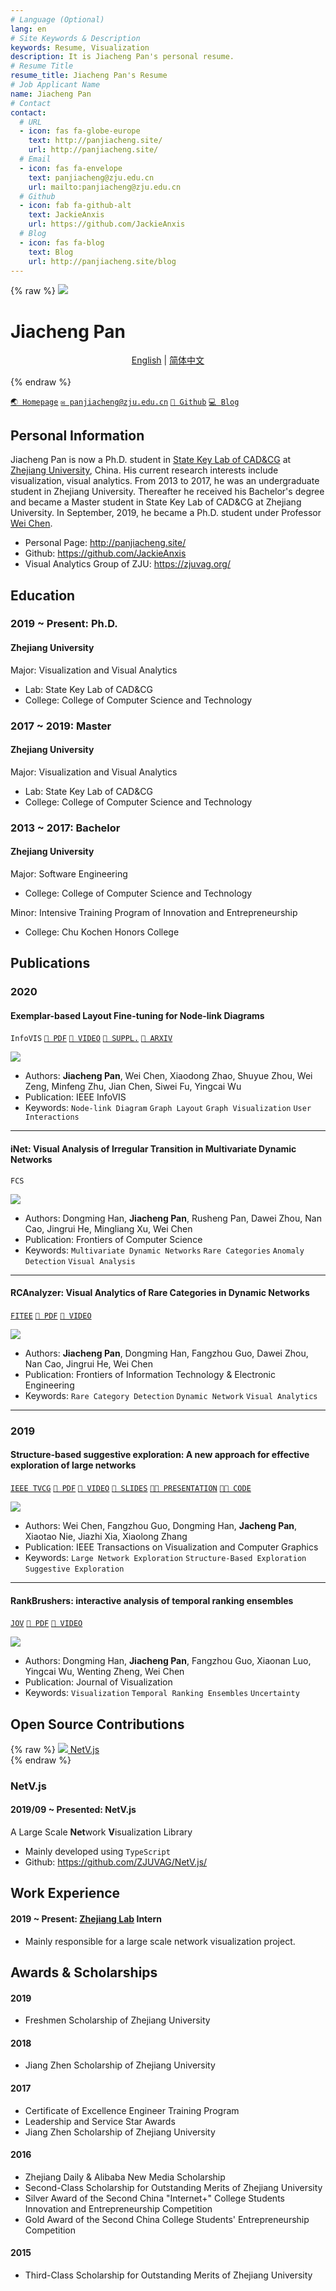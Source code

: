 ```yaml
---
# Language (Optional)
lang: en
# Site Keywords & Description
keywords: Resume, Visualization
description: It is Jiacheng Pan's personal resume.
# Resume Title
resume_title: Jiacheng Pan's Resume
# Job Applicant Name
name: Jiacheng Pan
# Contact
contact:
  # URL
  - icon: fas fa-globe-europe
    text: http://panjiacheng.site/
    url: http://panjiacheng.site/
  # Email
  - icon: fas fa-envelope
    text: panjiacheng@zju.edu.cn
    url: mailto:panjiacheng@zju.edu.cn
  # Github
  - icon: fab fa-github-alt
    text: JackieAnxis
    url: https://github.com/JackieAnxis
  # Blog
  - icon: fas fa-blog
    text: Blog
    url: http://panjiacheng.site/blog
---
```


{% raw %}
<grid>
<avatar><img src="https://jackie-image.oss-cn-hangzhou.aliyuncs.com/20-09-15/Snipaste_2020-09-16_12-03-42.png"></avatar>

<h1>Jiacheng Pan</h1>
<center>
<a href='/'>English</a> | <a href='/zh-cn/'>简体中文</a>
</center>
<br>
</grid>
{% endraw %}

[`🌏 Homepage`](http://panjiacheng.site) [`✉️ panjiacheng@zju.edu.cn`](mailto:panjiacheng@zju.edu.cn) [`🤖 Github`](https://github.com/JackieAnxis) [`💻 Blog`](http://panjiacheng.site/blog)

## <i class="fas fa-flag"></i> Personal Information

Jiacheng Pan is now a Ph.D. student in [State Key Lab of CAD&CG](http://www.cad.zju.edu.cn/) at [Zhejiang University](http://www.zju.edu.cn/), China. His current research interests include visualization, visual analytics. From 2013 to 2017, he was an undergraduate student in Zhejiang University. Thereafter he received his Bachelor's degree and became a Master student in State Key Lab of CAD&CG at Zhejiang University. In September, 2019, he became a Ph.D. student under Professor [Wei Chen](http://www.cad.zju.edu.cn/home/chenwei/index.html).

- Personal Page: http://panjiacheng.site/
- Github: https://github.com/JackieAnxis
- Visual Analytics Group of ZJU: https://zjuvag.org/

## <i class="fas fa-user-graduate"></i> Education

### 2019 ~ Present: Ph.D.

#### Zhejiang University

Major: Visualization and Visual Analytics

- Lab: State Key Lab of CAD&CG
- College: College of Computer Science and Technology

### 2017 ~ 2019: Master

#### Zhejiang University

Major: Visualization and Visual Analytics

- Lab: State Key Lab of CAD&CG
- College: College of Computer Science and Technology

### 2013 ~ 2017: Bachelor

#### Zhejiang University

Major: Software Engineering

- College: College of Computer Science and Technology

Minor: Intensive Training Program of Innovation and Entrepreneurship

- College: Chu Kochen Honors College

## <i class="fas fa-book"></i> Publications

### 2020

#### Exemplar-based Layout Fine-tuning for Node-link Diagrams

`InfoVIS` [`📄 PDF`](http://www.cad.zju.edu.cn/home/vagblog/images/photo_bed/2020/8/19/7d531afa561ac4fa5febffe0cb95e38477f73241.pdf) [`🎥 VIDEO`](http://www.cad.zju.edu.cn/home/vagblog/images/photo_bed/2020/8/19/29b5e20e480a3e49d58e60aeac01a005ab8f0d32.mp4) [`📌 SUPPL.`](http://www.cad.zju.edu.cn/home/vagblog/images/photo_bed/2020/8/19/cca9e7fdb68b9cc8de1f7e808c57cfbb1877f3bf.pdf) [`🔗 ARXIV`](https://arxiv.org/abs/2008.00666)

<fancybox>
<img src='https://jackie-image.oss-cn-hangzhou.aliyuncs.com/20-09-15/Snipaste_2020-09-15_19-29-50.png'>
</fancybox>

- Authors: **Jiacheng Pan**, Wei Chen, Xiaodong Zhao, Shuyue Zhou, Wei Zeng, Minfeng Zhu, Jian Chen, Siwei Fu, Yingcai Wu
- Publication: IEEE InfoVIS
- Keywords: `Node-link Diagram` `Graph Layout` `Graph Visualization` `User Interactions`

---

#### iNet: Visual Analysis of Irregular Transition in Multivariate Dynamic Networks

`FCS`

<fancybox>
<img src='https://jackie-image.oss-cn-hangzhou.aliyuncs.com/20-09-15/Snipaste_2020-09-15_23-59-37.png'>
</fancybox>

- Authors: Dongming Han, **Jiacheng Pan**, Rusheng Pan, Dawei Zhou, Nan Cao, Jingrui He, Mingliang Xu, Wei Chen
- Publication: Frontiers of Computer Science
- Keywords: `Multivariate Dynamic Networks` `Rare Categories` `Anomaly Detection` `Visual Analysis`

---

#### RCAnalyzer: Visual Analytics of Rare Categories in Dynamic Networks

[`FITEE`](http://www.jzus.zju.edu.cn/article.php?doi=10.1631/FITEE.1900310) [`📄 PDF`](http://www.cad.zju.edu.cn/home/vagblog/VAG_Work/RCAnalyzer-Visual%20Analytics%20of%20Rare%20Categories%20in%20Dynamic%20Networks.pdf) [`🎥 VIDEO`](http://www.cad.zju.edu.cn/home/vagblog/videos/RCAnalyzer-Visual%20Analytics%20of%20Rare%20Categories%20in%20Dynamic%20Networks.mp4)

<fancybox>
<img src='https://jackie-image.oss-cn-hangzhou.aliyuncs.com/20-09-15/Snipaste_2020-09-15_23-56-28.png'>
</fancybox>

- Authors: **Jiacheng Pan**, Dongming Han, Fangzhou Guo, Dawei Zhou, Nan Cao, Jingrui He, Wei Chen
- Publication: Frontiers of Information Technology & Electronic Engineering
- Keywords: `Rare Category Detection` `Dynamic Network` `Visual Analytics`

---

<!--
#### Visualization for Federated Learning: Challenges and Framework.

[`JCAD`](http://www.jcad.cn/jcadcms/news/100000/2020/1c16369247014edeacfb7a338e401db2.shtml) [`📄 PDF`](http://www.jcad.cn/jcadcms/document/attach_manager!download.action?id=4ad554247177d170017196ed8f40000a)

- Authors: Rusheng Pan, Dongming Han, **Jiacheng Pan**, Honghui Mei, Shuyue Zhou, Wei Chen
- Publication: Journal of Computer-Aided Design & Computer Graphics (Chinese)
- Keywords: `Federated Learning` `Explainable Machine Learning` `Data Privacy` `Anomaly detection`

--- -->

### 2019

#### Structure-based suggestive exploration: A new approach for effective exploration of large networks

[`IEEE TVCG`](https://ieeexplore.ieee.org/abstract/document/8440813/) [`📄 PDF`](http://www.cad.zju.edu.cn/home/vagblog/VAG_Work/Structure-Based%20Suggestive%20Exploration.pdf) [`🎥 VIDEO`](http://www.cad.zju.edu.cn/home/vagblog/videos/Structure-Based%20Suggestive%20Exploration-A%20New%20Approach%20for%20Effective%20Exploration%20of%20Large%20Networks.mp4) [`📰 SLIDES`](http://www.cad.zju.edu.cn/home/vagblog/slides/201907/vis2018berlin.pdf) [`👨‍🏫 PRESENTATION`](https://vimeo.com/299856392) [`👨‍💻 CODE`](https://github.com/ZJUVAG/S3)

<fancybox>
<img src='https://jackie-image.oss-cn-hangzhou.aliyuncs.com/20-09-15/Snipaste_2020-09-16_00-32-59.png'>
</fancybox>

- Authors: Wei Chen, Fangzhou Guo, Dongming Han, **Jacheng Pan**, Xiaotao Nie, Jiazhi Xia, Xiaolong Zhang
- Publication: IEEE Transactions on Visualization and Computer Graphics
- Keywords: `Large Network Exploration` `Structure-Based Exploration` `Suggestive Exploration`

---

#### RankBrushers: interactive analysis of temporal ranking ensembles

[`JOV`](https://link.springer.com/article/10.1007/s12650-019-00598-x) [`📄 PDF`](https://www.researchgate.net/profile/Dongming_Han/publication/336005458_RankBrushers_interactive_analysis_of_temporal_ranking_ensembles/links/5eba2dec92851cd50dab5b36/RankBrushers-interactive-analysis-of-temporal-ranking-ensembles.pdf) [`🎥 VIDEO`](https://jackie-files.oss-cn-hangzhou.aliyuncs.com/9999/ChinaVis_1185.mp4)

<fancybox>
<img src='https://jackie-image.oss-cn-hangzhou.aliyuncs.com/20-09-15/Snipaste_2020-09-16_00-45-04.png'>
</fancybox>

- Authors: Dongming Han, **Jiacheng Pan**, Fangzhou Guo, Xiaonan Luo, Yingcai Wu, Wenting Zheng, Wei Chen
- Publication: Journal of Visualization
- Keywords: `Visualization` `Temporal Ranking Ensembles` `Uncertainty`

<!--

---

#### Visual Exploration of Topological Structure for Bitcoin Trading Network

[`JOS`](http://www.jos.org.cn/1000-9825/5780.htm) [`📄 PDF`](http://www.jos.org.cn/jos/ch/reader/create_pdf.aspx?file_no=5780&journal_id=jos)

- Authors: **Jiacheng Pan**, Dongming Han, Fangzhou Guo, Wenting Zheng, Jinhui Yu, Wei Chen
- Publication: Journal of Software (Chinese)
- Keywords: `Bitcoin Network` `Trading Pattern` `Topological Structure`

---

### 2018

#### Visual Analysis for Anomaly Detection in Time-Series: A Survey

[`CRAD`](http://crad.ict.ac.cn/EN/abstract/abstract3761.shtml) [`📄 PDF`](http://crad.ict.ac.cn/EN/article/downloadArticleFile.do?attachType=PDF&id=3761)

- Authors: Dongming Han, Fangzhou Guo, **Jiacheng Pan**, Wenting Zheng, Wei Chen
- Publication: Journal of Computer Research and Development (Chinese)
- Keywords: `Anomaly Detection` `Visual Analysis` `Visualization` `Time-series Data` `Data Mining`

--- -->

## <i class="fab fa-github"></i> Open Source Contributions

{% raw %}
<btns rounded>
<a href='https://github.com/ZJUVAG/NetV.js/'>
<img src='https://jackie-image.oss-cn-hangzhou.aliyuncs.com/20-09-15/NetV.png'>
NetV.js
</a>
</btns><br>
{% endraw %}

### NetV.js

#### 2019/09 ~ Presented: NetV.js

A Large Scale **Net**work **V**isualization Library

- Mainly developed using `TypeScript`
- Github: https://github.com/ZJUVAG/NetV.js/

## <i class="fas fa-user-tie"></i> Work Experience

#### 2019 ~ Present: [Zhejiang Lab](http://www.zhejianglab.com/) Intern

- Mainly responsible for a large scale network visualization project.

## <i class="fas fa-award"></i> Awards & Scholarships

#### 2019

- Freshmen Scholarship of Zhejiang University

#### 2018

- Jiang Zhen Scholarship of Zhejiang University

#### 2017

- Certificate of Excellence Engineer Training Program
- Leadership and Service Star Awards
- Jiang Zhen Scholarship of Zhejiang University

#### 2016

- Zhejiang Daily & Alibaba New Media Scholarship
- Second-Class Scholarship for Outstanding Merits of Zhejiang University
- Silver Award of the Second China "Internet+" College Students Innovation and Entrepreneurship Competition
- Gold Award of the Second China College Students' Entrepreneurship Competition

#### 2015

- Third-Class Scholarship for Outstanding Merits of Zhejiang University
